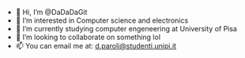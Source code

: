 - 👋 Hi, I’m @DaDaDaGit
- 👀 I’m interested in Computer science and electronics
- 🌱 I’m currently studying computer engeneering at University of Pisa
- 💞️ I’m looking to collaborate on something lol
- 📫 You can email me at: d.paroli@studenti.unipi.it

<!---
DaDaDaGit/DaDaDaGit is a ✨ special ✨ repository because its `README.md` (this file) appears on your GitHub profile.
You can click the Preview link to take a look at your changes.
--->
